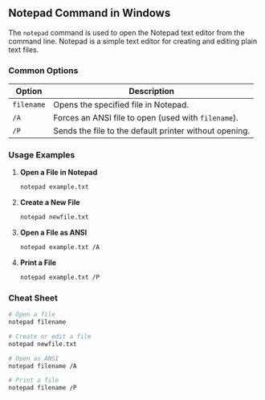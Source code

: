 ## Notepad Command in Windows

The `notepad` command is used to open the Notepad text editor from the command line. Notepad is a simple text editor for creating and editing plain text files.

### Common Options

| **Option**         | **Description**                                       |
|--------------------|-------------------------------------------------------|
| `filename`         | Opens the specified file in Notepad.                  |
| `/A`               | Forces an ANSI file to open (used with `filename`).   |
| `/P`               | Sends the file to the default printer without opening.|

### Usage Examples

1. **Open a File in Notepad**

   ```bash
   notepad example.txt
   ```

2. **Create a New File**

   ```bash
   notepad newfile.txt
   ```

3. **Open a File as ANSI**

   ```bash
   notepad example.txt /A
   ```

4. **Print a File**

   ```bash
   notepad example.txt /P
   ```

### Cheat Sheet

```bash
# Open a file
notepad filename

# Create or edit a file
notepad newfile.txt

# Open as ANSI
notepad filename /A

# Print a file
notepad filename /P
```
